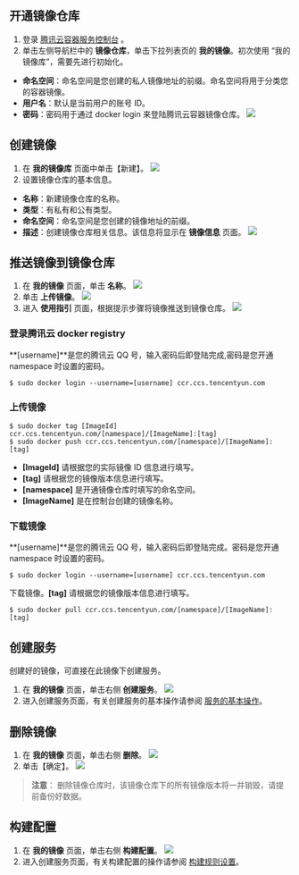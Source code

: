 ## 开通镜像仓库
1. 登录 [腾讯云容器服务控制台](https://console.cloud.tencent.com/ccs) 。
2. 单击左侧导航栏中的 **镜像仓库**，单击下拉列表页的 **我的镜像**。初次使用 “我的镜像库”，需要先进行初始化。
 - **命名空间**：命名空间是您创建的私人镜像地址的前缀。命名空间将用于分类您的容器镜像。
 - **用户名**：默认是当前用户的账号 ID。
 - **密码**：密码用于通过 docker login 来登陆腾讯云容器镜像仓库。
![](//mc.qcloudimg.com/static/img/26df07f0847b6bef4b73e30f44d03ddf/image.png)

## 创建镜像
1. 在 **我的镜像库** 页面中单击【新建】。
![](//mc.qcloudimg.com/static/img/c584236ddf17b67c3cff77750e7f95f1/image.png)
2. 设置镜像仓库的基本信息。
 - **名称**：新建镜像仓库的名称。
 - **类型**：有私有和公有类型。
 - **命名空间**：命名空间是您创建的镜像地址的前缀。
 - **描述**：创建镜像仓库相关信息。该信息将显示在 **镜像信息** 页面。
![](//mc.qcloudimg.com/static/img/76137e0cbb90ff2aa09d851491dad0f1/image.png)

## 推送镜像到镜像仓库
1. 在 **我的镜像** 页面，单击 **名称**。
![](//mc.qcloudimg.com/static/img/e47c5816402c9884985c1a2d357edf11/image.png)
2. 单击 **上传镜像**。
![](//mc.qcloudimg.com/static/img/bb6c87652a6cfb5ced358d794dc2bca1/image.png)
3. 进入 **使用指引** 页面，根据提示步骤将镜像推送到镜像仓库。
![](//mc.qcloudimg.com/static/img/ca73883bcbd285aea27ac25ef62ec7a5/image.png)
                     
### 登录腾讯云 docker registry
**[username]**是您的腾讯云 QQ 号，输入密码后即登陆完成,密码是您开通 namespace 时设置的密码。
```
$ sudo docker login --username=[username] ccr.ccs.tencentyun.com
```
### 上传镜像
```
$ sudo docker tag [ImageId] ccr.ccs.tencentyun.com/[namespace]/[ImageName]:[tag]
$ sudo docker push ccr.ccs.tencentyun.com/[namespace]/[ImageName]:[tag]
```
- **[ImageId]** 请根据您的实际镜像 ID 信息进行填写。
- **[tag]** 请根据您的镜像版本信息进行填写。
- **[namespace]** 是开通镜像仓库时填写的命名空间。
- **[ImageName]** 是在控制台创建的镜像名称。

### 下载镜像
**[username]**是您的腾讯云 QQ 号，输入密码后即登陆完成。密码是您开通 namespace 时设置的密码。
```
$ sudo docker login --username=[username] ccr.ccs.tencentyun.com
```
下载镜像。**[tag]** 请根据您的镜像版本信息进行填写。
```
$ sudo docker pull ccr.ccs.tencentyun.com/[namespace]/[ImageName]:[tag]
```

## 创建服务
创建好的镜像，可直接在此镜像下创建服务。
1. 在 **我的镜像** 页面，单击右侧 **创建服务**。
![](//mc.qcloudimg.com/static/img/3da42472bf6f8ab93e7ab65e6f5af991/image.png)
2. 进入创建服务页面，有关创建服务的基本操作请参阅 [服务的基本操作](https://cloud.tencent.com/document/product/457/9096)。

## 删除镜像
1. 在 **我的镜像** 页面，单击右侧 **删除**。
![](//mc.qcloudimg.com/static/img/a9ee5516083088a4271118c6f1474ab8/image.png)
2. 单击【确定】。
![](//mc.qcloudimg.com/static/img/234d2ca51c6d996ae187ff61dcd37eb8/image.png)
>**注意**：
>删除镜像仓库时，该镜像仓库下的所有镜像版本将一并销毁，请提前备份好数据。

## 构建配置
1. 在 **我的镜像** 页面，单击右侧 **构建配置**。
![](//mc.qcloudimg.com/static/img/1012eb00ec5eefd4de8c2dddd78f05d3/image.png)
2. 进入创建服务页面，有关构建配置的操作请参阅 [构建规则设置](https://www.qcloud.com/document/product/457/10152)。
